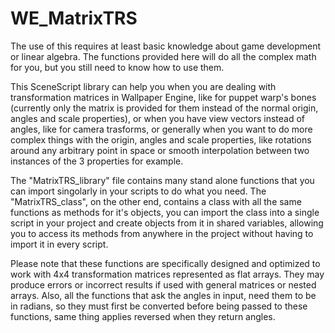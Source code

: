 # WE_MatrixTRS

The use of this requires at least basic knowledge about game development or linear algebra. The functions provided here will do all the complex math for you, but you still need to know how to use them.

This SceneScript library can help you when you are dealing with transformation matrices in Wallpaper Engine, like for puppet warp's bones (currently only the matrix is provided for them instead of the normal origin, angles and scale properties), or when you have view vectors instead of angles, like for camera trasforms, or generally when you want to do more complex things with the origin, angles and scale properties, like rotations around any arbitrary point in space or smooth interpolation between two instances of the 3 properties for example.

The "MatrixTRS_library" file contains many stand alone functions that you can import singolarly in your scripts to do what you need. The "MatrixTRS_class", on the other end, contains a class with all the same functions as methods for it's objects, you can import the class into a single script in your project and create objects from it in shared variables, allowing you to access its methods from anywhere in the project without having to import it in every script.

Please note that these functions are specifically designed and optimized to work with 4x4 transformation matrices represented as flat arrays.
They may produce errors or incorrect results if used with general matrices or nested arrays.
Also, all the functions that ask the angles in input, need them to be in radians, so they must first be converted before being passed to these functions, same thing applies reversed when they return angles.
